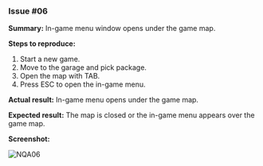 ### Issue #06
**Summary:** In-game menu window opens under the game map.

**Steps to reproduce:**
1. Start a new game.
2. Move to the garage and pick package.
3. Open the map with TAB.
4. Press ESC to open the in-game menu.

**Actual result:** In-game menu opens under the game map.

**Expected result:** The map is closed or the in-game menu appears over the game map.

**Screenshot:**

![NQA06](/Test_Case_Studies/No_Questions_Asked/06.png)